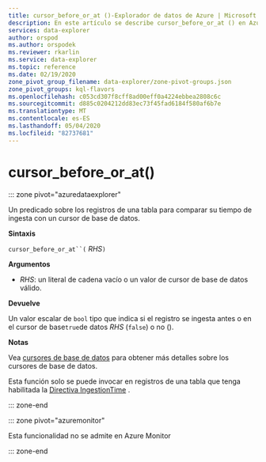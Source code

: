 ```yaml
---
title: cursor_before_or_at ()-Explorador de datos de Azure | Microsoft Docs
description: En este artículo se describe cursor_before_or_at () en Azure Explorador de datos.
services: data-explorer
author: orspod
ms.author: orspodek
ms.reviewer: rkarlin
ms.service: data-explorer
ms.topic: reference
ms.date: 02/19/2020
zone_pivot_group_filename: data-explorer/zone-pivot-groups.json
zone_pivot_groups: kql-flavors
ms.openlocfilehash: c053cd307f8cff8ad00eff0a4224ebbea2808c6c
ms.sourcegitcommit: d885c0204212dd83ec73f45fad6184f580af6b7e
ms.translationtype: MT
ms.contentlocale: es-ES
ms.lasthandoff: 05/04/2020
ms.locfileid: "82737681"
---
```

# <a name="cursor_before_or_at"></a>cursor_before_or_at()

::: zone pivot="azuredataexplorer"

Un predicado sobre los registros de una tabla para comparar su tiempo de ingesta con un cursor de base de datos.

**Sintaxis**

`cursor_before_or_at``(` *RHS*`)`

**Argumentos**

* *RHS*: un literal de cadena vacío o un valor de cursor de base de datos válido.

**Devuelve**

Un valor escalar de `bool` tipo que indica si el registro se ingesta antes o en el cursor de base`true`de datos *RHS* (`false`) o no ().

**Notas**

Vea [cursores de base de datos](../management/databasecursor.md) para obtener más detalles sobre los cursores de base de datos.

Esta función solo se puede invocar en registros de una tabla que tenga habilitada la [Directiva IngestionTime](../management/ingestiontimepolicy.md) .

::: zone-end

::: zone pivot="azuremonitor"

Esta funcionalidad no se admite en Azure Monitor

::: zone-end
